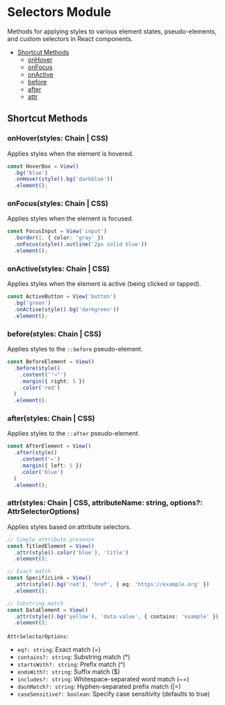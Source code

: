 # Selectors Module

Methods for applying styles to various element states, pseudo-elements, and custom selectors in React components.

- [Shortcut Methods](#shortcut-methods)
  - [onHover](#onhoverstyles-chain--css)
  - [onFocus](#onfocusstyles-chain--css)
  - [onActive](#onactivestyles-chain--css)
  - [before](#beforestyles-chain--css)
  - [after](#afterstyles-chain--css)
  - [attr](#attrstyles-chain--css-attributename-string-options-attrselectoroptions)

## Shortcut Methods

### onHover(styles: Chain | CSS)

Applies styles when the element is hovered.

```typescript
const HoverBox = View()
  .bg('blue')
  .onHover(style().bg('darkblue'))
  .element();
```

### onFocus(styles: Chain | CSS)

Applies styles when the element is focused.

```typescript
const FocusInput = View('input')
  .border(1, { color: 'gray' })
  .onFocus(style().outline('2px solid blue'))
  .element();
```

### onActive(styles: Chain | CSS)

Applies styles when the element is active (being clicked or tapped).

```typescript
const ActiveButton = View('button')
  .bg('green')
  .onActive(style().bg('darkgreen'))
  .element();
```

### before(styles: Chain | CSS)

Applies styles to the `::before` pseudo-element.

```typescript
const BeforeElement = View()
  .before(style()
    .content('"→"')
    .margin({ right: 5 })
    .color('red')
  )
  .element();
```

### after(styles: Chain | CSS)

Applies styles to the `::after` pseudo-element.

```typescript
const AfterElement = View()
  .after(style()
    .content('←')
    .margin({ left: 5 })
    .color('blue')
  )
  .element();
```

### attr(styles: Chain | CSS, attributeName: string, options?: AttrSelectorOptions)

Applies styles based on attribute selectors.

```typescript
// Simple attribute presence
const TitledElement = View()
  .attr(style().color('blue'), 'title')
  .element();

// Exact match
const SpecificLink = View()
  .attr(style().bg('red'), 'href', { eq: 'https://example.org' })
  .element();

// Substring match
const DataElement = View()
  .attr(style().bg('yellow'), 'data-value', { contains: 'example' })
  .element();
```

`AttrSelectorOptions`:
- `eq?: string`: Exact match (=)
- `contains?: string`: Substring match (*)
- `startsWith?: string`: Prefix match (^)
- `endsWith?: string`: Suffix match ($)
- `includes?: string`: Whitespace-separated word match (~=)
- `dashMatch?: string`: Hyphen-separated prefix match (|=)
- `caseSensitive?: boolean`: Specify case sensitivity (defaults to true)